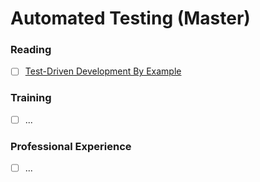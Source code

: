 # Automated Testing (Master)

### Reading
- [ ] [Test-Driven Development By Example](https://www.amazon.com/Test-Driven-Development-Kent-Beck/dp/0321146530)

### Training
- [ ] ...

### Professional Experience
- [ ] ...
